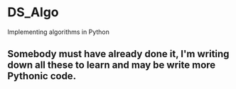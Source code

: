 # DS_Algo
Implementing algorithms in Python


## Somebody must have already done it, I'm writing down all these to learn and may be write more Pythonic code. 
